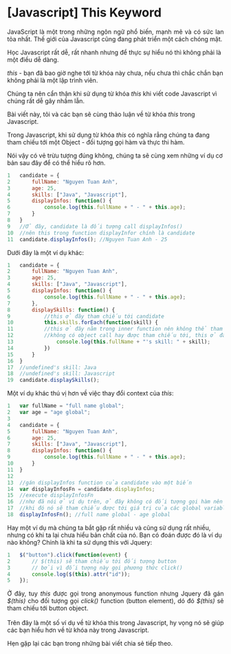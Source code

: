 # [Javascript] This Keyword

<p align="justify">
JavaScript là một trong những ngôn ngữ phổ biến, mạnh mẽ và có sức lan tỏa nhất. Thế giới của Javascript cũng đang phát triển một cách chóng mặt.

Học Javascript rất dễ, rất nhanh nhưng để thực sự hiểu nó thì không phải là một điều dễ dàng.

<i>this</i> - bạn đã bao giờ nghe tới từ khóa này chưa, nếu chưa thì chắc chắn bạn không phải là một lập trình viên. 

Chúng ta nên cẩn thận khi sử dụng từ khóa <i>this</i> khi viết code Javascript vì chúng rất dễ gây nhầm lẫn.

Bài viết này, tôi và các bạn sẽ cùng thảo luận về từ khóa <i>this</i> trong Javascript.

Trong Javascript, khi sử dụng từ khóa <i>this</i> có nghĩa rẳng chúng ta đang tham chiếu tới một Object - đối tượng gọi hàm và thực thi hàm.

Nói vậy có vẻ trừu tượng đúng không, chúng ta sẽ cùng xem những ví dụ cơ bản sau đây để có thể hiểu rõ hơn.
</p>

```javascript
1   candidate = {
2       fullName: "Nguyen Tuan Anh",
3       age: 25,
4       skills: ["Java", "Javascript"],
5       displayInfos: function() {
6           console.log(this.fullName + " - " + this.age);
7       }
8   }
9   //Ở đây, candidate là đối tượng call displayInfos()
10  //nên this trong function displayInfor chính là candidate
11  candidate.displayInfos(); //Nguyen Tuan Anh - 25
```
Dưới đây là một ví dụ khác:

```javascript
1   candidate = {
2       fullName: "Nguyen Tuan Anh",
3       age: 25,
4       skills: ["Java", "Javascript"],
5       displayInfos: function() {
6           console.log(this.fullName + " - " + this.age);
7       },
8       displaySkills: function() {
9           //this ở đây tham chiếu tới candidate
10          this.skills.forEach(function(skill) {
11          //this ở đây nằm trong inner function nên không thể tham chiếu tới this của outerfunction.
12          //không có object call hay được tham chiếu tới, this ở đây chính là Window object
13              console.log(this.fullName + "'s skill: " + skill);
14          })
15      }
16  }
17  //undefined's skill: Java
18  //undefined's skill: Javascript
19  candidate.displaySkills();
```
Một ví dụ khác thú vị hơn về việc thay đổi context của <i>this</i>:

```javascript
1   var fullName = "full name global";
2   var age = "age global";
3
4   candidate = {
5       fullName: "Nguyen Tuan Anh",
6       age: 25,
7       skills: ["Java", "Javascript"],
8       displayInfos: function() {
9           console.log(this.fullName + " - " + this.age);
10      }
11  }
12
13  //gán displayInfos function của candidate vào một biến
14  var displayInfosFn = candidate.displayInfos;
15  //execute displayInfosFn
16  //như đã nói ở ví dụ trên, ở đây không có đối tượng gọi hàm nên this sẽ là Window object
17  //khi đó nó sẽ tham chiếu được tới giá trị của các global variable được khai báo ở trên 
18  displayInfosFn(); //full name global - age global
```
Hay một ví dụ mà chúng ta bắt gặp rất nhiều và cũng sử dụng rất nhiều, nhưng có khi ta lại chưa hiểu bản chất của nó. Bạn có đoán được đó là ví dụ nào không? Chính là khi ta sử dụng this với Jquery:

```javascript
1   $("button").click(function(event) {
2       // $(this) sẽ tham chiếu tới đối tượng button 
3       // bởi vì đối tượng này gọi phương thức click()
4       console.log($(this).attr("id"));
5   });
```
<p align="justify">
Ở đây, tuy <i>this</i> được gọi trong anonymous function nhưng Jquery đã gán <i>$(this)</i> cho đối tượng gọi <i>click()</i> function (button element), dó đó <i>$(this)</i> sẽ tham chiếu tới button object.
<br/>
<br/>
Trên đây là một số ví dụ về từ khóa this trong Javascript, hy vọng nó sẽ giúp các bạn hiểu hơn về từ khóa này trong Javascript.

Hẹn gặp lại các bạn trong những bài viết chia sẻ tiếp theo. 
</p>